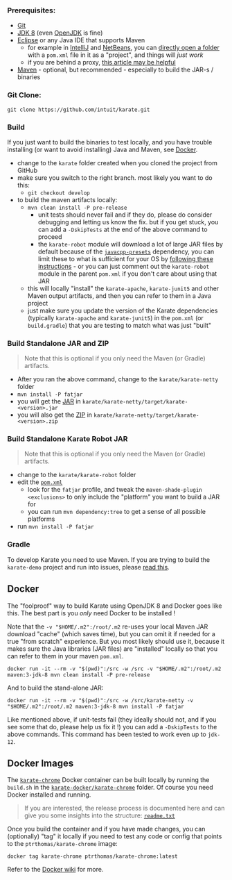 ### Prerequisites:
* [Git](https://git-scm.com/book/en/v2/Getting-Started-Installing-Git)
* [JDK 8](https://www.oracle.com/technetwork/java/javase/downloads/jdk8-downloads-2133151.html) (even [OpenJDK](https://openjdk.java.net/install/index.html) is fine)
* [Eclipse](http://www.eclipse.org/downloads/) or any Java IDE that supports Maven
  * for example in [IntelliJ](https://www.jetbrains.com/idea/download) and [NetBeans](http://netbeans.apache.org), you can [directly open a folder](https://stackoverflow.com/a/36242422/143475) with a `pom.xml` file in it as a "project", and things will *just work*
  * if you are behind a proxy, [this article may be helpful](https://www.javahelps.com/2015/08/set-proxy-for-maven-in-eclipse.html)
* [Maven](http://maven.apache.org/) - optional, but recommended - especially to build the JAR-s / binaries

### Git Clone:
```
git clone https://github.com/intuit/karate.git
```

### Build

If you just want to build the binaries to test locally, and you have trouble installing (or want to avoid installing) Java and Maven, see [Docker](#docker).

* change to the `karate` folder created when you cloned the project from GitHub
* make sure you switch to the right branch. most likely you want to do this:
  * `git checkout develop`
* to build the maven artifacts locally:
  * `mvn clean install -P pre-release`
    * unit tests should never fail and if they do, please do consider debugging and letting us know the fix. but if you get stuck, you can add a `-DskipTests` at the end of the above command to proceed
    * the `karate-robot` module will download a lot of large JAR files by default because of the [`javacpp-presets`](https://github.com/bytedeco/javacpp-presets) dependency, you can limit these to what is sufficient for your OS by [following these instructions](https://github.com/bytedeco/javacpp-presets/wiki/Reducing-the-Number-of-Dependencies) - or you can just comment out the `karate-robot` module in the parent `pom.xml` if you don't care about using that JAR
  * this will locally "install" the `karate-apache`, `karate-junit5` and other Maven output artifacts, and then you can refer to them in a Java project
  * just make sure you update the version of the Karate dependencies (typically `karate-apache` and `karate-junit5`) in the `pom.xml` (or `build.gradle`) that you are testing to match what was just "built"

### Build Standalone JAR and ZIP
> Note that this is optional if you only need the Maven (or Gradle) artifacts.
* After you ran the above command, change to the `karate/karate-netty` folder
* `mvn install -P fatjar`
* you will get the [JAR](https://github.com/intuit/karate/tree/master/karate-netty#standalone-jar) in `karate/karate-netty/target/karate-<version>.jar`
* you will also get the [ZIP](https://github.com/intuit/karate/wiki/ZIP-Release) in `karate/karate-netty/target/karate-<version>.zip`

### Build Standalone Karate Robot JAR
> Note that this is optional if you only need the Maven (or Gradle) artifacts.
* change to the `karate/karate-robot` folder
* edit the [`pom.xml`](https://github.com/intuit/karate/blob/develop/karate-robot/pom.xml)
  * look for the `fatjar` profile, and tweak the `maven-shade-plugin` `<exclusions>` to only include the "platform" you want to build a JAR for
  * you can run `mvn dependency:tree` to get a sense of all possible platforms
* run `mvn install -P fatjar`

### Gradle
To develop Karate you need to use Maven. If you are trying to build the `karate-demo` project and run into issues, please [read this](https://github.com/intuit/karate/issues/463#issuecomment-406348465).

## Docker
The "foolproof" way to build Karate using OpenJDK 8 and Docker goes like this. The best part is you *only* need Docker to be installed !

Note that the `-v "$HOME/.m2":/root/.m2` re-uses your local Maven JAR download "cache" (which saves time), but you can omit it if needed for a true "from scratch" experience. But you most likely should use it, because it makes sure the Java libraries (JAR files) are "installed" locally so that you can refer to them in your maven `pom.xml`.

```
docker run -it --rm -v "$(pwd)":/src -w /src -v "$HOME/.m2":/root/.m2 maven:3-jdk-8 mvn clean install -P pre-release
```

And to build the stand-alone JAR:

```
docker run -it --rm -v "$(pwd)":/src -w /src/karate-netty -v "$HOME/.m2":/root/.m2 maven:3-jdk-8 mvn install -P fatjar
```

Like mentioned above, if unit-tests fail (they ideally should not, and if you see some that do, please help us fix it !) you can add a `-DskipTests` to the above commands. This command has been tested to work even up to `jdk-12`.

## Docker Images
The [`karate-chrome`](https://hub.docker.com/r/ptrthomas/karate-chrome) Docker container can be built locally by running the `build.sh` in the [`karate-docker/karate-chrome`](https://github.com/intuit/karate/tree/develop/karate-docker/karate-chrome) folder. Of course you need Docker installed and running.

> If you are interested, the release process is documented here and can give you some insights into the structure: [`readme.txt`](https://github.com/intuit/karate/blob/develop/karate-core/src/test/resources/readme.txt)

Once you build the container and if you have made changes, you can (optionally) "tag" it locally if you need to test any code or config that points to the `ptrthomas/karate-chrome` image:

```
docker tag karate-chrome ptrthomas/karate-chrome:latest
```

Refer to the [Docker wiki](https://github.com/intuit/karate/wiki/Docker) for more.